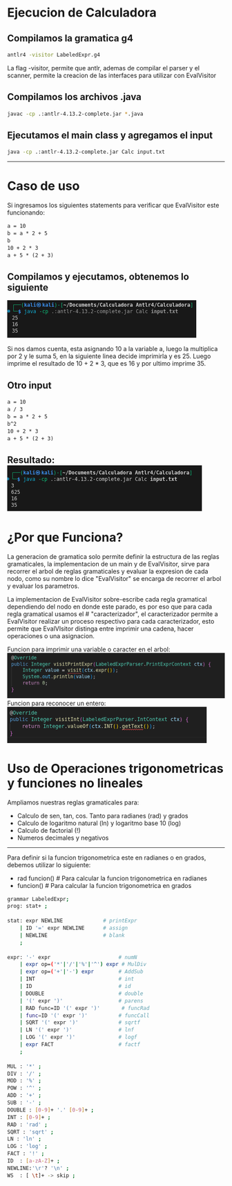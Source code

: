 # Ejecucion de Calculadora

## Compilamos la gramatica g4 
```bash
antlr4 -visitor LabeledExpr.g4
```
La flag -visitor, permite que antlr, ademas de compilar el parser y el scanner, permite la creacion de las interfaces para utilizar con EvalVisitor
## Compilamos los archivos .java
```bash
javac -cp .:antlr-4.13.2-complete.jar *.java
```
## Ejecutamos el main class y agregamos el input

```bash
java -cp .:antlr-4.13.2-complete.jar Calc input.txt
```
---
# Caso de uso
Si ingresamos los siguientes statements para verificar que EvalVisitor este funcionando:
```txt
a = 10
b = a * 2 + 5
b
10 + 2 * 3
a + 5 * (2 + 3)
```
## Compilamos y ejecutamos, obtenemos lo siguiente
![Input](image.png)

Si nos damos cuenta, esta asignando 10 a la variable a, luego la multiplica por 2 y le suma 5, en la siguiente linea decide imprimirla y es 25. Luego imprime el resultado de 10 + 2 * 3, que es 16 y por ultimo imprime 35.
## Otro input
```txt
a = 10
a / 3
b = a * 2 + 5
b^2
10 + 2 * 3
a + 5 * (2 + 3) 
```
Resultado:
![alt text](image-1.png)
---
# ¿Por que Funciona?
La generacion de gramatica solo permite definir la estructura de las reglas gramaticales, la implementacion de un main y de EvalVisitor, sirve para recorrer el arbol de reglas gramaticales y evaluar la expresion de cada nodo, como su nombre lo dice "EvalVisitor" se encarga de recorrer el arbol y evaluar los parametros. 

La implementacion de EvalVisitor sobre-escribe cada regla gramatical dependiendo del nodo en donde este parado, es por eso que para cada regla gramatical usamos el # "caracterizador", el caracterizador permite a EvalVisitor realizar un proceso respectivo para cada caracterizador, esto permite que EvalVIsitor distinga entre imprimir una cadena, hacer operaciones o una asignacion.

Funcion para imprimir una variable o caracter en el arbol:
![alt text](image-2.png)
Funcion para reconocer un entero:
![alt text](image-3.png)

# Uso de Operaciones trigonometricas y funciones no lineales

Ampliamos nuestras reglas gramaticales para:
* Calculo de sen, tan, cos. Tanto para radianes (rad) y grados 
* Calculo de logaritmo natural (ln) y logaritmo base 10 (log)
* Calculo de factorial (!)
* Numeros decimales y negativos
---
Para definir si la funcion trigonometrica este en radianes o en grados, debemos utilizar lo siguiente:
* rad funcion() # Para calcular la funcion trigonometrica en radianes
* funcion() # Para calcular la funcion trigonometrica en grados
```bash
grammar LabeledExpr;
prog: stat+ ;

stat: expr NEWLINE             # printExpr
    | ID '=' expr NEWLINE      # assign
    | NEWLINE                  # blank
    ;

expr: '-' expr                      # numN
    | expr op=('*'|'/'|'%'|'^') expr # MulDiv
    | expr op=('+'|'-') expr        # AddSub
    | INT                           # int 
    | ID                            # id 
    | DOUBLE                        # double
    | '(' expr ')'                  # parens 
    | RAD func=ID '(' expr ')'       # funcRad
    | func=ID '(' expr ')'          # funcCall
    | SQRT '(' expr ')'             # sqrtf   
    | LN '(' expr ')'               # lnf
    | LOG '(' expr ')'              # logf  
    | expr FACT                     # factf
    ;

MUL : '*' ;
DIV : '/' ;
MOD : '%' ;
POW : '^' ;
ADD : '+' ;
SUB : '-' ;
DOUBLE : [0-9]+ '.' [0-9]+ ;
INT : [0-9]+ ;
RAD : 'rad' ;
SQRT : 'sqrt' ;
LN : 'ln' ;
LOG : 'log' ;
FACT : '!' ;
ID  : [a-zA-Z]+ ;
NEWLINE:'\r'? '\n' ;
WS  : [ \t]+ -> skip ;
```